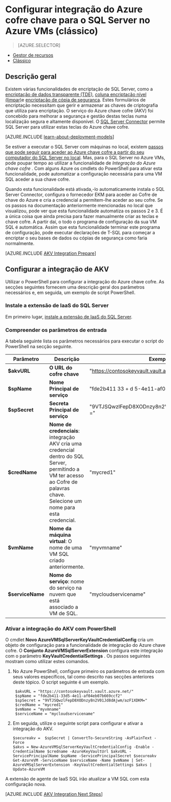 <properties
    pageTitle="Configurar integração do Azure cofre chave para o SQL Server no Azure VMs (clássico)"
    description="Saiba como para automatizar a configuração de encriptação do SQL Server para utilização com o Azure chave cofre. Este tópico explica como utilizar o Azure chave cofre integração com do SQL Server em máquinas virtuais criar no modelo de implementação clássica."
    services="virtual-machines-windows"
    documentationCenter=""
    authors="rothja"
    manager="jhubbard"
    editor=""
    tags="azure-service-management"/>

<tags
    ms.service="virtual-machines-windows"
    ms.devlang="na"
    ms.topic="article"
    ms.tgt_pltfrm="vm-windows-sql-server"
    ms.workload="infrastructure-services"
    ms.date="09/26/2016"
    ms.author="jroth"/>

# <a name="configure-azure-key-vault-integration-for-sql-server-on-azure-vms-classic"></a>Configurar integração do Azure cofre chave para o SQL Server no Azure VMs (clássico)

> [AZURE.SELECTOR]
- [Gestor de recursos](virtual-machines-windows-ps-sql-keyvault.md)
- [Clássico](virtual-machines-windows-classic-ps-sql-keyvault.md)

## <a name="overview"></a>Descrição geral
Existem várias funcionalidades de encriptação de SQL Server, como a [encriptação de dados transparente (TDE)](https://msdn.microsoft.com/library/bb934049.aspx), [coluna encriptação nível (limpar)](https://msdn.microsoft.com/library/ms173744.aspx)e [encriptação de cópia de segurança](https://msdn.microsoft.com/library/dn449489.aspx). Estes formulários de encriptação necessitam que gerir e armazenar as chaves de criptografia que utiliza para encriptação. O serviço do Azure chave cofre (AKV) foi concebido para melhorar a segurança e gestão destas teclas numa localização segura e altamente disponível. O [SQL Server Connector](http://www.microsoft.com/download/details.aspx?id=45344) permite SQL Server para utilizar estas teclas do Azure chave cofre.

[AZURE.INCLUDE [learn-about-deployment-models](../../includes/learn-about-deployment-models-classic-include.md)]

Se estiver a executar o SQL Server com máquinas no local, existem [passos que pode seguir para aceder ao Azure chave cofre a partir do seu computador do SQL Server no local](https://msdn.microsoft.com/library/dn198405.aspx). Mas, para o SQL Server no Azure VMs, pode poupar tempo ao utilizar a funcionalidade de *Integração do Azure chave cofre* . Com alguns Azure os cmdlets do PowerShell para ativar esta funcionalidade, pode automatizar a configuração necessária para uma VM SQL aceder a sua chave cofre.

Quando esta funcionalidade está ativada,-lo automaticamente instala o SQL Server Connector, configura o fornecedor EKM para aceder ao Cofre de chave do Azure e cria a credencial a permitem-lhe aceder ao seu cofre. Se os passos na documentação anteriormente mencionadas no local que visualizou, pode ver que esta funcionalidade automatiza os passos 2 e 3. É a única coisa que ainda precisa para fazer manualmente criar as teclas e chave cofre. A partir daí, o todo o programa de configuração da sua VM SQL é automática. Assim que esta funcionalidade terminar este programa de configuração, pode executar declarações de T-SQL para começar a encriptar o seu bases de dados ou cópias de segurança como faria normalmente.

[AZURE.INCLUDE [AKV Integration Prepare](../../includes/virtual-machines-sql-server-akv-prepare.md)]

## <a name="configure-akv-integration"></a>Configurar a integração de AKV
Utilizar o PowerShell para configurar a integração do Azure chave cofre. As secções seguintes fornecem uma descrição geral dos parâmetros necessários e, em seguida, um exemplo de script PowerShell.

### <a name="install-the-sql-server-iaas-extension"></a>Instale a extensão de IaaS do SQL Server

Em primeiro lugar, [instale a extensão de IaaS do SQL Server](virtual-machines-windows-classic-sql-server-agent-extension.md).

### <a name="understand-the-input-parameters"></a>Compreender os parâmetros de entrada
A tabela seguinte lista os parâmetros necessários para executar o script do PowerShell na secção seguinte.

|Parâmetro|Descrição|Exemplo|
|---|---|---|
|**$akvURL**|**O URL do cofre chave**|"https://contosokeyvault.vault.azure.net/"|
|**$spName**|**Nome Principal de serviço**|"fde2b411 33 + d 5-4e11-af04eb07b669ccf2"|
|**$spSecret**|**Secreta Principal de serviço**|"9VTJSQwzlFepD8XODnzy8n2V01Jd8dAjwm/azF1XDKM ="|
|**$credName**|**Nome de credenciais**: integração AKV cria uma credencial dentro do SQL Server, permitindo a VM ter acesso ao Cofre de palavras chave. Selecione um nome para esta credencial.|"mycred1"|
|**$vmName**|**Nome da máquina virtual**: O nome de uma VM SQL criado anteriormente.|"myvmname"|
|**$serviceName**|**Nome do serviço**: nome do serviço na nuvem que está associado a VM de SQL.|"mycloudservicename"|

### <a name="enable-akv-integration-with-powershell"></a>Ativar a integração do AKV com PowerShell
O cmdlet **Novo AzureVMSqlServerKeyVaultCredentialConfig** cria um objeto de configuração para a funcionalidade de integração do Azure chave cofre. O **Conjunto AzureVMSqlServerExtension** configura este integração com o parâmetro **KeyVaultCredentialSettings** . Os passos seguintes mostram como utilizar estes comandos.

1. No Azure PowerShell, configure primeiro os parâmetros de entrada com seus valores específicos, tal como descrito nas secções anteriores deste tópico. O script seguinte é um exemplo.

        $akvURL = "https://contosokeyvault.vault.azure.net/"
        $spName = "fde2b411-33d5-4e11-af04eb07b669ccf2"
        $spSecret = "9VTJSQwzlFepD8XODnzy8n2V01Jd8dAjwm/azF1XDKM="
        $credName = "mycred1"
        $vmName = "myvmname"
        $serviceName = "mycloudservicename"
2.  Em seguida, utilize o seguinte script para configurar e ativar a integração do AKV.

        $secureakv =  $spSecret | ConvertTo-SecureString -AsPlainText -Force
        $akvs = New-AzureVMSqlServerKeyVaultCredentialConfig -Enable -CredentialName $credname -AzureKeyVaultUrl $akvURL -ServicePrincipalName $spName -ServicePrincipalSecret $secureakv
        Get-AzureVM -ServiceName $serviceName -Name $vmName | Set-AzureVMSqlServerExtension -KeyVaultCredentialSettings $akvs | Update-AzureVM

A extensão de agente de IaaS SQL irão atualizar a VM SQL com esta configuração nova.

[AZURE.INCLUDE [AKV Integration Next Steps](../../includes/virtual-machines-sql-server-akv-next-steps.md)]
